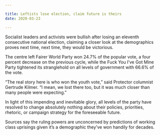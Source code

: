 ```yaml
---

title: Leftists lose election, claim future is theirs
date: 2020-03-23

---
```


Socialist leaders and activists were bullish after losing an eleventh consecutive national election, claiming a closer look at the demographics proves next time, next time, they would be victorious.

The centre left Fairer World Party won 24.7% of the popular vote, a four percent decrease on the previous cycle, while the Fuck You I’ve Got Mine Party tightened its stranglehold on all levels of government with 66.6% of the vote.

“The real story here is who won the youth vote,” said Protector columnist Gertrude Kilmer. “I mean, we lost there too, but it was much closer than many people were expecting.”

In light of this impending and inevitable glory, all levels of the party have resolved to change absolutely nothing about their policies, priorities, rhetoric, or campaign strategy for the foreseeable future.

Sources say the ruling powers are unconcerned by predictions of working class uprisings given it’s a demographic they’ve won handily for decades.